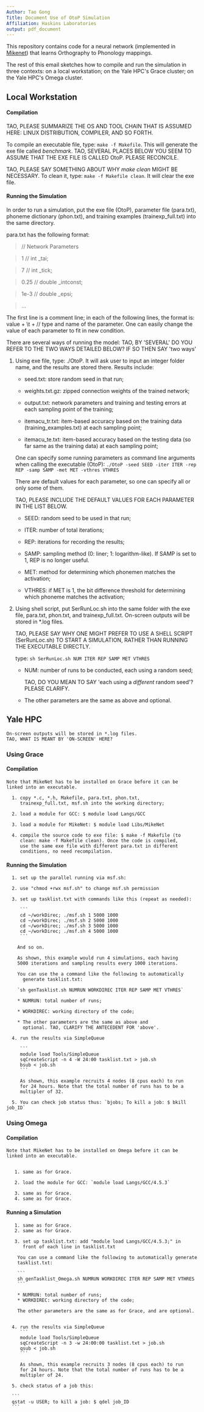 ```yaml
---
Author: Tao Gong
Title: Document Use of OtoP Simulation
Affiliation: Haskins Laboratories
output: pdf_document
---
```


This repository contains code for a neural network (implemented in
[Mikenet](http://www.cnbc.cmu.edu/~mharm/research/tools/mikenet/)) that learns Orthography to Phonology mappings.

The rest of this email sketches how to compile and run the simulation
in three contexts: on a local workstation; on the Yale HPC's Grace
cluster; on the Yale HPC's Omega cluster.


## Local Workstation

#### Compilation

TAO, PLEASE SUMMARIZE THE OS AND TOOL CHAIN THAT IS ASSUMED HERE:
LINUX DISTRIBUTION, COMPILER, AND SO FORTH.

To compile an executable file, type: `make -f Makefile`. This will generate the exe file
called *benchmark*.
TAO, SEVERAL PLACES BELOW YOU SEEM TO ASSUME THAT
THE EXE FILE IS CALLED OtoP. PLEASE RECONCILE.

TAO, PLEASE SAY SOMETHING ABOUT WHY *make clean* MIGHT BE NECESSARY.
To clean it, type: `make -f Makefile clean`. It will clear the exe file.

#### Running the Simulation

In order to run a simulation, put the exe file (OtoP), parameter file
(para.txt), phoneme dictionary (phon.txt), and training examples
(trainexp_full.txt) into the same directory.

para.txt has the following format:

> // Network Parameters

> 1	// int _tai;

> 7	// int _tick;

> 0.25	// double _intconst;

> 1e-3	// double _epsi;

> ...

The first line is a comment line; in each of the following lines, the
format is: value + \t + // type and name of the parameter.  One can
easily change the value of each parameter to fit in new condition.

There are several ways of running the model:
TAO, BY 'SEVERAL' DO YOU REFER TO THE TWO WAYS DETAILED BELOW? IF SO
THEN SAY 'two ways'

1. Using exe file, type: ./OtoP. It will ask user to input an integer
    folder name, and the results are stored there.  Results include:

	* seed.txt: store random seed in that run;

    * weights.txt.gz: zipped connection weights of the trained
      network;

    * output.txt: network parameters and training and testing errors
      at each sampling point of the training;

    * itemacu\_tr.txt: item-based accuracy based on the training data
      (training\_examples.txt) at each sampling point;

    * itemacu\_te.txt: item-based accuracy based on the testing data
      (so far same as the training data) at each sampling point;


   One can specify some running parameters as command line arguments
   when calling the executable (OtoP):
   `./OtoP -seed SEED -iter ITER -rep REP -samp SAMP -met MET -vthres VTHRES`

   There are default values for each parameter, so one can
   specify all or only some of them.

	TAO, PLEASE INCLUDE THE DEFAULT VALUES FOR EACH PARAMETER IN THE
    LIST BELOW.

 	  * SEED: random seed to be used in that run;

 	  * ITER: number of total iterations;

 	  * REP: iterations for recording the results;

 	  * SAMP: sampling method (0: liner; 1: logarithm-like). If SAMP
         is set to 1, REP is no longer useful.

 	  * MET: method for determining which phonemen matches the
         activation;

 	  * VTHRES: if MET is 1, the bit difference threshold for
         determining which phoneme matches the activation;

2. Using shell script, put SerRunLoc.sh into the same folder with the
   exe file, para.txt, phon.txt, and trainexp_full.txt. On-screen
   outputs will be stored in *.log files.

   TAO, PLEASE SAY WHY ONE MIGHT PREFER TO USE A SHELL SCRIPT
   (SerRunLoc.sh) TO START A SIMULATION, RATHER THAN RUNNING THE
   EXECUTABLE DIRECTLY.

   type: `sh SerRunLoc.sh NUM ITER REP SAMP MET VTHRES`

	* NUM: number of runs to be conducted, each using a random seed;

	  TAO, DO YOU MEAN TO SAY 'each using a *different* random seed'?
	  PLEASE CLARIFY.

    * The other parameters are the same as above and optional.

## Yale HPC

    On-screen outputs will be stored in *.log files.
	TAO, WHAT IS MEANT BY 'ON-SCREEN' HERE?

### Using Grace

#### Compilation

	Note that MikeNet has to be installed on Grace before it can be
	linked into an executable.

      1. copy *.c, *.h, Makefile, para.txt, phon.txt,
         trainexp_full.txt, msf.sh into the working directory;

      2. load a module for GCC: $ module load Langs/GCC

      3. load a module for MikeNet: $ module load Libs/MikeNet

      4. compile the source code to exe file: $ make -f Makefile (to
         clean: make -f Makefile clean). Once the code is compiled,
         use the same exe file with different para.txt in different
         conditions, no need recompilation.

#### Running the Simulation

   	  1. set up the parallel running via msf.sh:

   	  2. use "chmod +rwx msf.sh" to change msf.sh permission

   	  3. set up tasklist.txt with commands like this (repeat as needed):

	     ```
   	     cd ~/workDirec; ./msf.sh 1 5000 1000
   		 cd ~/workDirec; ./msf.sh 2 5000 1000
   		 cd ~/workDirec; ./msf.sh 3 5000 1000
   		 cd ~/workDirec; ./msf.sh 4 5000 1000
   		 ```

   		And so on.

   		As shown, this example would run 4 simulations, each having
        5000 iterations and sampling results every 1000 iterations.

      	You can use the a command like the following to automatically
          generate tasklist.txt:

		`sh genTasklist.sh NUMRUN WORKDIREC ITER REP SAMP MET VTHRES`

		* NUMRUN: total number of runs;

		* WORKDIREC: working directory of the code;

		* The other parameters are the same as above and
          optional. TAO, CLARIFY THE ANTECEDENT FOR 'above'.

      4. run the results via SimpleQueue

	     ```
   	     module load Tools/SimpleQueue
    	 sqCreateScript -n 4 -W 24:00 tasklist.txt > job.sh
    	 bsub < job.sh
		 ```

    	 As shown, this example recruits 4 nodes (8 cpus each) to run
         for 24 hours. Note that the total number of runs has to be a
         multipler of 32.

   	  5. You can check job status thus: `bjobs; To kill a job: $ bkill job_ID`

### Using Omega

#### Compilation

	Note that MikeNet has to be installed on Omega before it can be
	linked into an executable.


       1. same as for Grace.

	   2. load the module for GCC: `module load Langs/GCC/4.5.3`

	   3. same as for Grace.
	   4. same as for Grace.

#### Running a Simulation

	   1. same as for Grace.
	   2. same as for Grace.

       3. set up tasklist.txt: add "module load Langs/GCC/4.5.3;" in
          front of each line in tasklist.txt

        You can use a command like the following to automatically generate
        tasklist.txt:

		```
		sh genTasklist_Omega.sh NUMRUN WORKDIREC ITER REP SAMP MET VTHRES
		```

        * NUMRUN: total number of runs;
        * WORKDIREC: working directory of the code;

        The other parameters are the same as for Grace, and are optional.


      4. run the results via SimpleQueue
	     ```
         module load Tools/SimpleQueue
    	 sqCreateScript -n 3 -w 24:00:00 tasklist.txt > job.sh
    	 qsub < job.sh
         ```

    	 As shown, this example recruits 3 nodes (8 cpus each) to run
         for 24 hours. Note that the total number of runs has to be a
         multipler of 24.

      5. check status of a job this:

	  ```
	  qstat -u USER; to kill a job: $ qdel job_ID
	  ```

